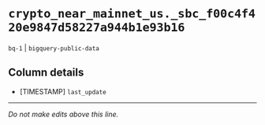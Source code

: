 # `crypto_near_mainnet_us._sbc_f00c4f420e9847d58227a944b1e93b16`
`bq-1` | `bigquery-public-data`

## Column details
* [TIMESTAMP] `last_update`

-------------------------------------------------------------------------------
*Do not make edits above this line.*
